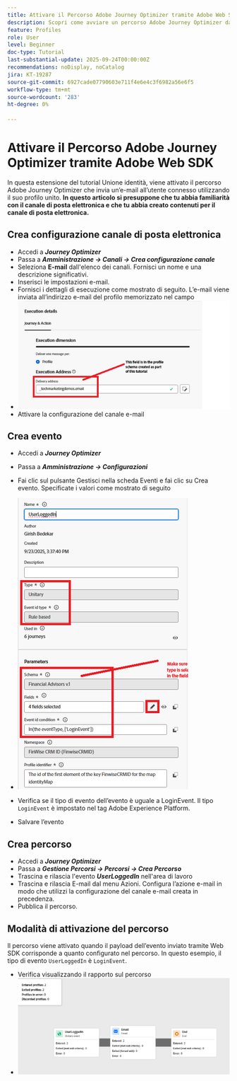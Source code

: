 ```yaml
---
title: Attivare il Percorso Adobe Journey Optimizer tramite Adobe Web SDK
description: Scopri come avviare un percorso Adobe Journey Optimizer da eventi del sito come gli accessi degli utenti sfruttando AEP Web SDK configurato tramite i tag Adobe Experience Platform
feature: Profiles
role: User
level: Beginner
doc-type: Tutorial
last-substantial-update: 2025-09-24T00:00:00Z
recommendations: noDisplay, noCatalog
jira: KT-19287
source-git-commit: 6927cade07790603e711f4e6e4c3f6982a56e6f5
workflow-type: tm+mt
source-wordcount: '283'
ht-degree: 0%

---
```


# Attivare il Percorso Adobe Journey Optimizer tramite Adobe Web SDK

In questa estensione del tutorial Unione identità, viene attivato il percorso Adobe Journey Optimizer che invia un’e-mail all’utente connesso utilizzando il suo profilo unito. **In questo articolo si presuppone che tu abbia familiarità con il canale di posta elettronica e che tu abbia creato contenuti per il canale di posta elettronica.**

## Crea configurazione canale di posta elettronica

* Accedi a _**Journey Optimizer**_
* Passa a _**Amministrazione -> Canali -> Crea configurazione canale**_
* Seleziona **E-mail** dall&#39;elenco dei canali. Fornisci un nome e una descrizione significativi.
* Inserisci le impostazioni e-mail.
* Fornisci i dettagli di esecuzione come mostrato di seguito. L’e-mail viene inviata all’indirizzo e-mail del profilo memorizzato nel campo
* ![canale-e-mail](assets/email-channel-execution.png)
* Attivare la configurazione del canale e-mail

## Crea evento

* Accedi a _**Journey Optimizer**_
* Passa a _**Amministrazione -> Configurazioni**_
* Fai clic sul pulsante Gestisci nella scheda Eventi e fai clic su Crea evento. Specificate i valori come mostrato di seguito
* ![evento-percorso](assets/journey-event1.png)

* Verifica se il tipo di evento dell’evento è uguale a LoginEvent. Il tipo `LoginEvent` è impostato nel tag Adobe Experience Platform.
* Salvare l’evento

## Crea percorso

* Accedi a _**Journey Optimizer**_
* Passa a _**Gestione Percorsi -> Percorsi -> Crea Percorso**_
* Trascina e rilascia l&#39;evento _**UserLoggedIn**_ nell&#39;area di lavoro
* Trascina e rilascia E-mail dal menu Azioni. Configura l’azione e-mail in modo che utilizzi la configurazione del canale e-mail creata in precedenza.
* Pubblica il percorso.

## Modalità di attivazione del percorso

Il percorso viene attivato quando il payload dell’evento inviato tramite Web SDK corrisponde a quanto configurato nel percorso. In questo esempio, il tipo di evento `UserLoggedIn` è `LoginEvent`.

* Verifica visualizzando il rapporto sul percorso
* ![Rapporto percorsi](assets/journey-triggered-report.png)




